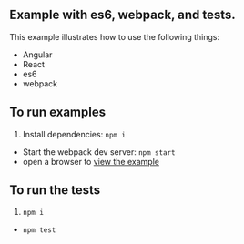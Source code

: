 Example with es6, webpack, and tests.
---

This example illustrates how to use the following things:

* Angular
* React
* es6
* webpack

## To run examples

1. Install dependencies: `npm i`
- Start the webpack dev server: `npm start`
- open a browser to [view the example](http://localhost:3000/webpack-dev-server/)

## To run the tests

1. `npm i`
- `npm test`